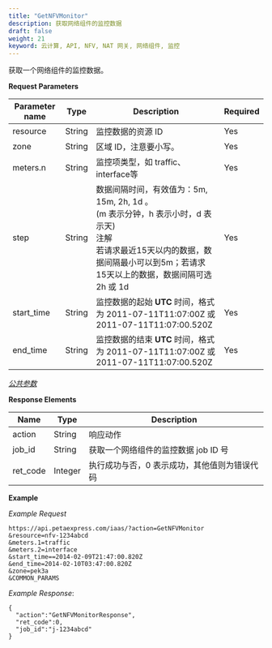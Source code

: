 ```yaml
---
title: "GetNFVMonitor"
description: 获取网络组件的监控数据
draft: false
weight: 21
keyword: 云计算, API, NFV, NAT 网关, 网络组件, 监控
---
```




获取一个网络组件的监控数据。

**Request Parameters**

| Parameter name | Type | Description | Required |
| --- | --- | --- | --- |
| resource | String | 监控数据的资源 ID | Yes |
| zone | String | 区域 ID，注意要小写。 | Yes |
| meters.n | String | 监控项类型，如 traffic、interface等 | Yes |
| step | String | 数据间隔时间，有效值为：5m, 15m, 2h, 1d 。<br/>(m 表示分钟，h 表示小时，d 表示天)<br/>注解<br/>若请求最近15天以内的数据，数据间隔最小可以到5m；若请求15天以上的数据，数据间隔可选2h 或 1d | Yes |
| start_time | String | 监控数据的起始 **UTC** 时间，格式为 2011-07-11T11:07:00Z 或 2011-07-11T11:07:00.520Z | Yes |
| end_time | String | 监控数据的结束 **UTC** 时间，格式为 2011-07-11T11:07:00Z 或 2011-07-11T11:07:00.520Z | Yes |

[_公共参数_](../../get_api/parameters/)

**Response Elements**

| Name | Type | Description |
| --- | --- | --- |
| action | String | 响应动作 |
| job_id | String | 获取一个网络组件的监控数据 job ID 号 |
| ret_code | Integer | 执行成功与否，0 表示成功，其他值则为错误代码 |

**Example**

_Example Request_

```
https://api.petaexpress.com/iaas/?action=GetNFVMonitor
&resource=nfv-1234abcd
&meters.1=traffic
&meters.2=interface
&start_time==2014-02-09T21:47:00.820Z
&end_time=2014-02-10T03:47:00.820Z
&zone=pek3a
&COMMON_PARAMS
```

_Example Response_:

```
{
  "action":"GetNFVMonitorResponse",
  "ret_code":0,
  "job_id":"j-1234abcd"
}
```
